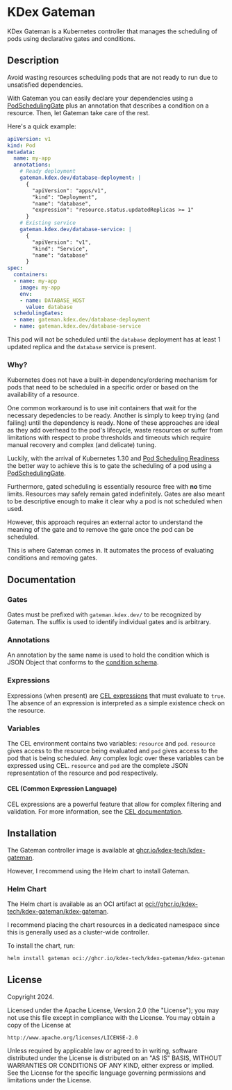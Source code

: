 # KDex Gateman

KDex Gateman is a Kubernetes controller that manages the scheduling of pods using declarative gates and conditions.

## Description
Avoid wasting resources scheduling pods that are not ready to run due to unsatisfied dependencies.

With Gateman you can easily declare your dependencies using a [PodSchedulingGate](https://kubernetes.io/docs/reference/kubernetes-api/workload-resources/pod-scheduling-gate-v1/) plus an annotation that describes a condition on a resource. Then, let Gateman take care of the rest.

Here's a quick example:

```yaml
apiVersion: v1
kind: Pod
metadata:
  name: my-app
  annotations:
    # Ready deployment
    gateman.kdex.dev/database-deployment: |
      {
        "apiVersion": "apps/v1",
        "kind": "Deployment",
        "name": "database",
        "expression": "resource.status.updatedReplicas >= 1"
      }
    # Existing service
    gateman.kdex.dev/database-service: |
      {
        "apiVersion": "v1",
        "kind": "Service",
        "name": "database"
      }
spec:
  containers:
  - name: my-app
    image: my-app
    env:
    - name: DATABASE_HOST
      value: database
  schedulingGates:
  - name: gateman.kdex.dev/database-deployment
  - name: gateman.kdex.dev/database-service
```

This pod will not be scheduled until the `database` deployment has at least 1 updated replica and the `database` service is present.

### Why?

Kubernetes does not have a built-in dependency/ordering mechanism for pods that need to be scheduled in a specific order or based on the availability of a resource.

One common workaround is to use init containers that wait for the necessary depedencies to be ready. Another is simply to keep trying (and failing) until the dependency is ready. None of these approaches are ideal as they add overhead to the pod's lifecycle, waste resources or suffer from limitations with respect to probe thresholds and timeouts which require manual recovery and complex (and delicate) tuning.

Luckily, with the arrival of Kubernetes 1.30 and [Pod Scheduling Readiness](https://kubernetes.io/docs/concepts/scheduling-eviction/pod-scheduling-readiness/) the better way to achieve this is to gate the scheduling of a pod using a [PodSchedulingGate](https://kubernetes.io/docs/reference/kubernetes-api/workload-resources/pod-scheduling-gate-v1/).

Furthermore, gated scheduling is essentially resource free with __no__ time limits. Resources may safely remain gated indefinitely. Gates are also meant to be descriptive enough to make it clear why a pod is not scheduled when used.

However, this approach requires an external actor to understand the meaning of the gate and to remove the gate once the pod can be scheduled.

This is where Gateman comes in. It automates the process of evaluating conditions and removing gates.

## Documentation

### Gates
Gates must be prefixed with `gateman.kdex.dev/` to be recognized by Gateman. The suffix is used to identify individual gates and is arbitrary.

### Annotations
An annotation by the same name is used to hold the condition which is JSON Object that conforms to the [condition schema](condition.schema.json).

### Expressions
Expressions (when present) are [CEL expressions](#cel) that must evaluate to `true`. The absence of an expression is interpreted as a simple existence check on the resource.

### Variables
The CEL environment contains two variables: `resource` and `pod`. `resource` gives access to the resource being evaluated and `pod` gives access to the pod that is being scheduled. Any complex logic over these variables can be expressed using CEL. `resource` and `pod` are the complete JSON representation of the resource and pod respectively.

#### CEL (Common Expression Language)
CEL expressions are a powerful feature that allow for complex filtering and validation. For more information, see the [CEL documentation](https://kubernetes.io/docs/reference/using-api/cel/).

## Installation

The Gateman controller image is available at [ghcr.io/kdex-tech/kdex-gateman](https://github.com/kdex-tech/kdex-gateman/pkgs/container/kdex-gateman).

However, I recommend using the Helm chart to install Gateman.

### Helm Chart

The Helm chart is available as an OCI artifact at [oci://ghcr.io/kdex-tech/kdex-gateman/kdex-gateman](oci://ghcr.io/kdex-tech/kdex-gateman/kdex-gateman).

I recommend placing the chart resources in a dedicated namespace since this is generally used as a cluster-wide controller.

To install the chart, run:

```sh
helm install gateman oci://ghcr.io/kdex-tech/kdex-gateman/kdex-gateman --version <version> --namespace gateman-system --create-namespace
```

## License

Copyright 2024.

Licensed under the Apache License, Version 2.0 (the "License");
you may not use this file except in compliance with the License.
You may obtain a copy of the License at

    http://www.apache.org/licenses/LICENSE-2.0

Unless required by applicable law or agreed to in writing, software
distributed under the License is distributed on an "AS IS" BASIS,
WITHOUT WARRANTIES OR CONDITIONS OF ANY KIND, either express or implied.
See the License for the specific language governing permissions and
limitations under the License.

